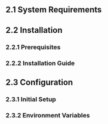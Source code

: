 ## 2.1 System Requirements
## 2.2 Installation
### 2.2.1 Prerequisites
### 2.2.2 Installation Guide
## 2.3 Configuration
### 2.3.1 Initial Setup
### 2.3.2 Environment Variables